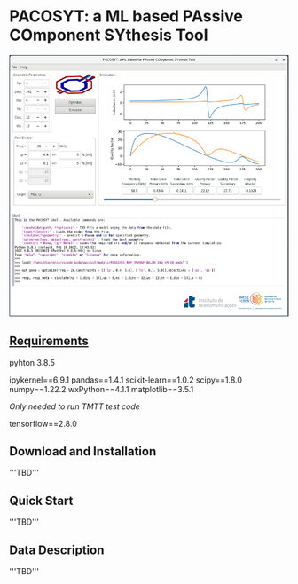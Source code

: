 # PACOSYT: a ML based PAssive COmponent SYthesis Tool

![PACOSYT: a ML based PAssive COmponent SYthesis Tool](img/pacosyt_screenshot.png)

## [Requirements](requirements.txt) 
pyhton 3.8.5


ipykernel==6.9.1 
pandas==1.4.1
scikit-learn==1.0.2
scipy==1.8.0
numpy==1.22.2
wxPython==4.1.1
matplotlib==3.5.1


*Only needed to run TMTT test code* 

tensorflow==2.8.0

## Download and Installation
'''TBD'''

## Quick Start
'''TBD'''

## Data Description
'''TBD'''

